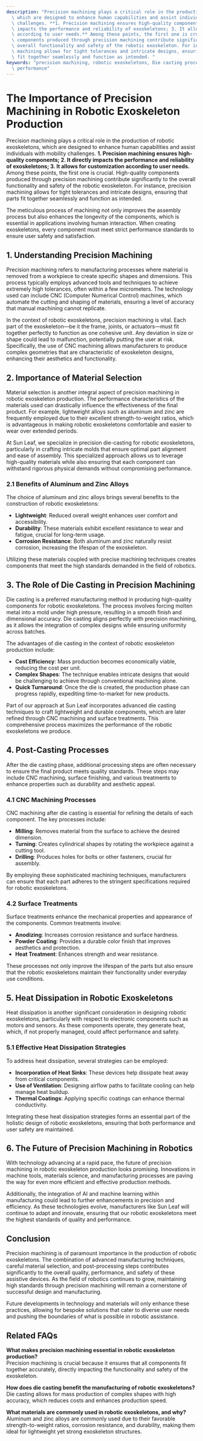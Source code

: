 ```yaml
---
description: "Precision machining plays a critical role in the production of robotic exoskeletons,\
  \ which are designed to enhance human capabilities and assist individuals with mobility\
  \ challenges. **1. Precision machining ensures high-quality components; 2. It directly\
  \ impacts the performance and reliability of exoskeletons; 3. It allows for customization\
  \ according to user needs.** Among these points, the first one is crucial. High-quality\
  \ components produced through precision machining contribute significantly to the\
  \ overall functionality and safety of the robotic exoskeleton. For instance, precision\
  \ machining allows for tight tolerances and intricate designs, ensuring that parts\
  \ fit together seamlessly and function as intended. "
keywords: "precision machining, robotic exoskeletons, Die casting process, Heat dissipation\
  \ performance"
---
```

# The Importance of Precision Machining in Robotic Exoskeleton Production

Precision machining plays a critical role in the production of robotic exoskeletons, which are designed to enhance human capabilities and assist individuals with mobility challenges. **1. Precision machining ensures high-quality components; 2. It directly impacts the performance and reliability of exoskeletons; 3. It allows for customization according to user needs.** Among these points, the first one is crucial. High-quality components produced through precision machining contribute significantly to the overall functionality and safety of the robotic exoskeleton. For instance, precision machining allows for tight tolerances and intricate designs, ensuring that parts fit together seamlessly and function as intended. 

The meticulous process of machining not only improves the assembly process but also enhances the longevity of the components, which is essential in applications involving human interaction. When creating exoskeletons, every component must meet strict performance standards to ensure user safety and satisfaction.

## **1. Understanding Precision Machining**

Precision machining refers to manufacturing processes where material is removed from a workpiece to create specific shapes and dimensions. This process typically employs advanced tools and techniques to achieve extremely high tolerances, often within a few micrometers. The technology used can include CNC (Computer Numerical Control) machines, which automate the cutting and shaping of materials, ensuring a level of accuracy that manual machining cannot replicate.

In the context of robotic exoskeletons, precision machining is vital. Each part of the exoskeleton—be it the frame, joints, or actuators—must fit together perfectly to function as one cohesive unit. Any deviation in size or shape could lead to malfunction, potentially putting the user at risk. Specifically, the use of CNC machining allows manufacturers to produce complex geometries that are characteristic of exoskeleton designs, enhancing their aesthetics and functionality.

## **2. Importance of Material Selection**

Material selection is another integral aspect of precision machining in robotic exoskeleton production. The performance characteristics of the materials used can drastically influence the effectiveness of the final product. For example, lightweight alloys such as aluminum and zinc are frequently employed due to their excellent strength-to-weight ratios, which is advantageous in making robotic exoskeletons comfortable and easier to wear over extended periods.

At Sun Leaf, we specialize in precision die-casting for robotic exoskeletons, particularly in crafting intricate molds that ensure optimal part alignment and ease of assembly. This specialized approach allows us to leverage high-quality materials while also ensuring that each component can withstand rigorous physical demands without compromising performance.

### **2.1 Benefits of Aluminum and Zinc Alloys**

The choice of aluminum and zinc alloys brings several benefits to the construction of robotic exoskeletons:

- **Lightweight**: Reduced overall weight enhances user comfort and accessibility.
- **Durability**: These materials exhibit excellent resistance to wear and fatigue, crucial for long-term usage.
- **Corrosion Resistance**: Both aluminum and zinc naturally resist corrosion, increasing the lifespan of the exoskeleton.

Utilizing these materials coupled with precise machining techniques creates components that meet the high standards demanded in the field of robotics.

## **3. The Role of Die Casting in Precision Machining**

Die casting is a preferred manufacturing method in producing high-quality components for robotic exoskeletons. The process involves forcing molten metal into a mold under high pressure, resulting in a smooth finish and dimensional accuracy. Die casting aligns perfectly with precision machining, as it allows the integration of complex designs while ensuring uniformity across batches.

The advantages of die casting in the context of robotic exoskeleton production include:

- **Cost Efficiency**: Mass production becomes economically viable, reducing the cost per unit.
- **Complex Shapes**: The technique enables intricate designs that would be challenging to achieve through conventional machining alone.
- **Quick Turnaround**: Once the die is created, the production phase can progress rapidly, expediting time-to-market for new products.

Part of our approach at Sun Leaf incorporates advanced die casting techniques to craft lightweight and durable components, which are later refined through CNC machining and surface treatments. This comprehensive process maximizes the performance of the robotic exoskeletons we produce.

## **4. Post-Casting Processes**

After the die casting phase, additional processing steps are often necessary to ensure the final product meets quality standards. These steps may include CNC machining, surface finishing, and various treatments to enhance properties such as durability and aesthetic appeal.

### **4.1 CNC Machining Processes**

CNC machining after die casting is essential for refining the details of each component. The key processes include:

- **Milling**: Removes material from the surface to achieve the desired dimension.
- **Turning**: Creates cylindrical shapes by rotating the workpiece against a cutting tool.
- **Drilling**: Produces holes for bolts or other fasteners, crucial for assembly.

By employing these sophisticated machining techniques, manufacturers can ensure that each part adheres to the stringent specifications required for robotic exoskeletons.

### **4.2 Surface Treatments**

Surface treatments enhance the mechanical properties and appearance of the components. Common treatments involve:

- **Anodizing**: Increases corrosion resistance and surface hardness.
- **Powder Coating**: Provides a durable color finish that improves aesthetics and protection.
- **Heat Treatment**: Enhances strength and wear resistance.

These processes not only improve the lifespan of the parts but also ensure that the robotic exoskeletons maintain their functionality under everyday use conditions.

## **5. Heat Dissipation in Robotic Exoskeletons**

Heat dissipation is another significant consideration in designing robotic exoskeletons, particularly with respect to electronic components such as motors and sensors. As these components operate, they generate heat, which, if not properly managed, could affect performance and safety.

### **5.1 Effective Heat Dissipation Strategies**

To address heat dissipation, several strategies can be employed:

- **Incorporation of Heat Sinks**: These devices help dissipate heat away from critical components.
- **Use of Ventilation**: Designing airflow paths to facilitate cooling can help manage heat buildup.
- **Thermal Coatings**: Applying specific coatings can enhance thermal conductivity.

Integrating these heat dissipation strategies forms an essential part of the holistic design of robotic exoskeletons, ensuring that both performance and user safety are maintained.

## **6. The Future of Precision Machining in Robotics**

With technology advancing at a rapid pace, the future of precision machining in robotic exoskeleton production looks promising. Innovations in machine tools, materials science, and manufacturing processes are paving the way for even more efficient and effective production methods. 

Additionally, the integration of AI and machine learning within manufacturing could lead to further enhancements in precision and efficiency. As these technologies evolve, manufacturers like Sun Leaf will continue to adapt and innovate, ensuring that our robotic exoskeletons meet the highest standards of quality and performance.

## **Conclusion**

Precision machining is of paramount importance in the production of robotic exoskeletons. The combination of advanced manufacturing techniques, careful material selection, and post-processing steps contributes significantly to the overall quality, performance, and safety of these assistive devices. As the field of robotics continues to grow, maintaining high standards through precision machining will remain a cornerstone of successful design and manufacturing.

Future developments in technology and materials will only enhance these practices, allowing for bespoke solutions that cater to diverse user needs and pushing the boundaries of what is possible in robotic assistance.

## **Related FAQs**

**What makes precision machining essential in robotic exoskeleton production?**  
Precision machining is crucial because it ensures that all components fit together accurately, directly impacting the functionality and safety of the exoskeleton.

**How does die casting benefit the manufacturing of robotic exoskeletons?**  
Die casting allows for mass production of complex shapes with high accuracy, which reduces costs and enhances production speed.

**What materials are commonly used in robotic exoskeletons, and why?**  
Aluminum and zinc alloys are commonly used due to their favorable strength-to-weight ratios, corrosion resistance, and durability, making them ideal for lightweight yet strong exoskeleton structures.
